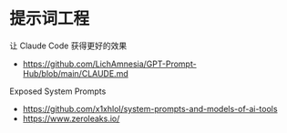 # 提示词工程

让 Claude Code 获得更好的效果

- https://github.com/LichAmnesia/GPT-Prompt-Hub/blob/main/CLAUDE.md


Exposed System Prompts

- https://github.com/x1xhlol/system-prompts-and-models-of-ai-tools
- https://www.zeroleaks.io/